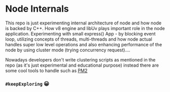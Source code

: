 # Node Internals

This repo is just experimenting internal architecture of node and how node is backed by C++.
How v8 engine and libUv plays important role in the node application.
Experimenting with small express() App - by blocking event loop, utilizing concepts of threads, multi-threads
and how node actual handles super low level operations and also enhancing performance of the node by using cluster mode (trying concurrency request)....

Nowadays developers don't write clustering scripts as mentioned in the repo (as it's just experimental and educational purpose) instead there are some cool tools to 
handle such as  [PM2](https://pm2.keymetrics.io/) 

### `#keepExploring` 😀
